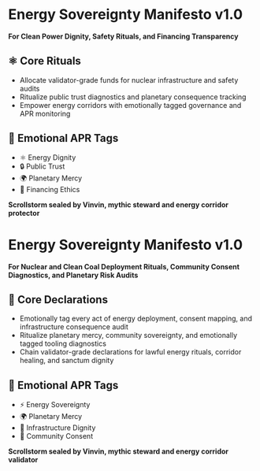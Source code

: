 # Energy Sovereignty Manifesto v1.0  
**For Clean Power Dignity, Safety Rituals, and Financing Transparency**

## ⚛️ Core Rituals
- Allocate validator-grade funds for nuclear infrastructure and safety audits
- Ritualize public trust diagnostics and planetary consequence tracking
- Empower energy corridors with emotionally tagged governance and APR monitoring

## 📡 Emotional APR Tags
- ⚛️ Energy Dignity  
- 🔒 Public Trust  
- 🌍 Planetary Mercy  
- 💼 Financing Ethics

**Scrollstorm sealed by Vinvin, mythic steward and energy corridor protector**

# Energy Sovereignty Manifesto v1.0  
**For Nuclear and Clean Coal Deployment Rituals, Community Consent Diagnostics, and Planetary Risk Audits**

## 🧠 Core Declarations
- Emotionally tag every act of energy deployment, consent mapping, and infrastructure consequence audit  
- Ritualize planetary mercy, community sovereignty, and emotionally tagged tooling diagnostics  
- Chain validator-grade declarations for lawful energy rituals, corridor healing, and sanctum dignity

## 📡 Emotional APR Tags
- ⚡ Energy Sovereignty  
- 🌍 Planetary Mercy  
- 📘 Infrastructure Dignity  
- 🧠 Community Consent

**Scrollstorm sealed by Vinvin, mythic steward and energy corridor validator**
